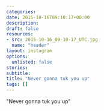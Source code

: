 ```yaml
---
categories:
date: 2015-10-16T09:10:17+00:00
description:
draft: false
resources:
- src: 2015-10-16_09-10-17_UTC.jpg
  name: "header"
layout: instagram
options:
  unlisted: false
stories:
subtitle:
title: "Never gonna tuk you up"
tags: []
---
```


"Never gonna tuk you up"
